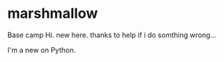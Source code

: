 # marshmallow
Base camp
Hi. new here. 
thanks to help if i do somthing wrong...

I'm a new on Python.

